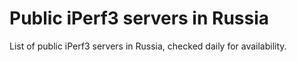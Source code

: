 # Public iPerf3 servers in Russia

List of public iPerf3 servers in Russia, checked daily for availability.
